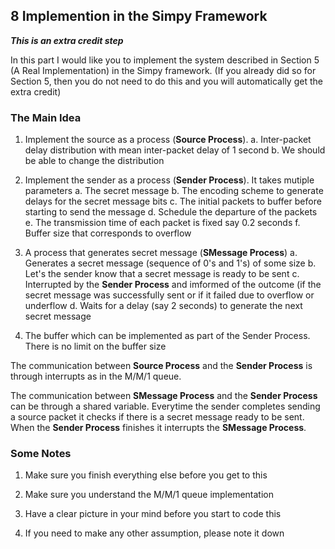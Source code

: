 ## 8 Implemention in the Simpy Framework

***This is an extra credit step***

In this part I would like you to implement the system described in Section 5 (A Real Implementation) 
in the Simpy framework. (If you already did so for Section 5, then you do not need to do this and
you will automatically get the extra credit)

### The Main Idea

1. Implement the source as a process (**Source Process**). 
    a. Inter-packet delay distribution with mean inter-packet delay of 1 second
    b. We should be able to change the distribution

2. Implement the sender as a process (**Sender Process**). It takes mutiple parameters 
    a. The secret message 
    b. The encoding scheme to generate delays for the secret message bits 
    c. The initial packets to buffer before starting to send the message 
    d. Schedule the departure of the packets 
    e. The transmission time of each packet is fixed say 0.2 seconds
    f. Buffer size that corresponds to overflow

3. A process that generates secret message (**SMessage Process**)
    a. Generates a secret message (sequence of 0's and 1's) of some size
    b. Let's the sender know that a secret message is ready to be sent
    c. Interrupted by the **Sender Process** and imformed of  the outcome (if the secret message 
       was successfully sent or if it failed due  to overflow or underflow
    d. Waits for a delay (say 2 seconds) to generate the next secret message 
    
4. The buffer which can be implemented as part of the Sender Process. There is no limit on the buffer size

The communication between **Source Process** and the **Sender Process** is through interrupts as 
in the M/M/1 queue. 

The communication between **SMessage Process** and the **Sender Process** can be through a shared variable. 
Everytime the sender completes sending a source packet it checks if there is a  secret message ready 
to be sent.  When the **Sender Process** finishes it interrupts the **SMessage Process**. 

### Some Notes 

1. Make sure you finish everything  else before you get to this 

2. Make sure you understand the M/M/1 queue implementation

3. Have a clear picture in your mind before you start to code this

4. If you need to make any other assumption, please note it down
